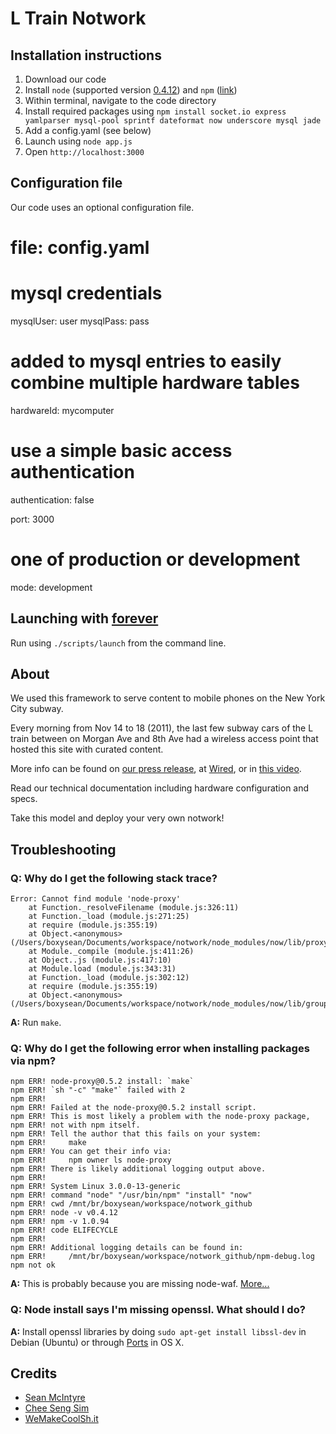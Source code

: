 # L Train Notwork

## Installation instructions

1. Download our code
2. Install `node` (supported version [0.4.12](https://github.com/joyent/node/zipball/v0.4.12)) and `npm` ([link](http://npmjs.org/))
3. Within terminal, navigate to the code directory
4. Install required packages using `npm install socket.io express yamlparser mysql-pool sprintf dateformat now underscore mysql jade`
5. Add a config.yaml (see below)
6. Launch using `node app.js`
7. Open `http://localhost:3000`

## Configuration file

Our code uses an optional configuration file. 

# file: config.yaml

# mysql credentials
mysqlUser: user
mysqlPass: pass

# added to mysql entries to easily combine multiple hardware tables
hardwareId: mycomputer

# use a simple basic access authentication
authentication: false

port: 3000
# one of production or development
mode: development


## Launching with [forever](http://blog.nodejitsu.com/keep-a-nodejs-server-up-with-forever)

Run using `./scripts/launch` from the command line.

## About

We used this framework to serve content to mobile phones on the New York City subway.

Every morning from Nov 14 to 18 (2011), the last few subway cars of the L train between on Morgan Ave and 8th Ave had a wireless access point that hosted this site with curated content.

More info can be found on [our press release](http://wemakecoolsh.it/#2300081/L-Train-Notwork-Press-Release), at [Wired](http://www.wired.com/epicenter/2011/11/all-aboard-nyc-geek-train/), or in [this video](http://vimeo.com/32149926).

Read our technical documentation including hardware configuration and specs.

Take this model and deploy your very own notwork!

## Troubleshooting

### Q: Why do I get the following stack trace?

	Error: Cannot find module 'node-proxy'
	    at Function._resolveFilename (module.js:326:11)
	    at Function._load (module.js:271:25)
	    at require (module.js:355:19)
	    at Object.<anonymous> (/Users/boxysean/Documents/workspace/notwork/node_modules/now/lib/proxy.js:10:13)
	    at Module._compile (module.js:411:26)
	    at Object..js (module.js:417:10)
	    at Module.load (module.js:343:31)
	    at Function._load (module.js:302:12)
	    at require (module.js:355:19)
	    at Object.<anonymous> (/Users/boxysean/Documents/workspace/notwork/node_modules/now/lib/group.js:3:13)

**A:** Run `make`.

### Q: Why do I get the following error when installing packages via npm?

	npm ERR! node-proxy@0.5.2 install: `make`
	npm ERR! `sh "-c" "make"` failed with 2
	npm ERR! 
	npm ERR! Failed at the node-proxy@0.5.2 install script.
	npm ERR! This is most likely a problem with the node-proxy package,
	npm ERR! not with npm itself.
	npm ERR! Tell the author that this fails on your system:
	npm ERR!     make
	npm ERR! You can get their info via:
	npm ERR!     npm owner ls node-proxy
	npm ERR! There is likely additional logging output above.
	npm ERR! 
	npm ERR! System Linux 3.0.0-13-generic
	npm ERR! command "node" "/usr/bin/npm" "install" "now"
	npm ERR! cwd /mnt/br/boxysean/workspace/notwork_github
	npm ERR! node -v v0.4.12
	npm ERR! npm -v 1.0.94
	npm ERR! code ELIFECYCLE
	npm ERR! 
	npm ERR! Additional logging details can be found in:
	npm ERR!     /mnt/br/boxysean/workspace/notwork_github/npm-debug.log
	npm not ok

**A:** This is probably because you are missing node-waf. [More...](http://stackoverflow.com/a/8303324)

### Q: Node install says I'm missing openssl. What should I do?

**A:** Install openssl libraries by doing `sudo apt-get install libssl-dev` in Debian (Ubuntu) or through [Ports](http://www.macports.com) in OS X.

## Credits

- [Sean McIntyre](http://www.boxysean.com)
- [Chee Seng Sim](http://simmu.net/)
- [WeMakeCoolSh.it](http://wemakecoolsh.it/)
